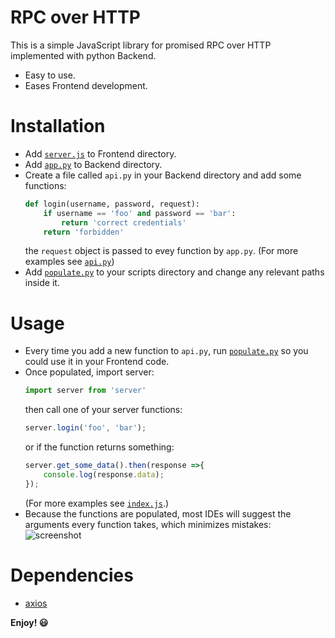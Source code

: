 # RPC over HTTP

This is a simple JavaScript library for promised RPC over HTTP implemented with python Backend.
  - Easy to use.
  - Eases Frontend development.

# Installation

  - Add [`server.js`] to Frontend directory.
  - Add [`app.py`] to Backend directory.
  - Create a file called `api.py` in your Backend directory and add some functions:
    ```py
    def login(username, password, request):
        if username == 'foo' and password == 'bar':
            return 'correct credentials'
        return 'forbidden'
    ```
    the `request` object is passed to evey function by `app.py`.
(For more examples see [`api.py`])
  - Add [`populate.py`] to your scripts directory and change any relevant paths inside it.

# Usage
- Every time you add a new function to `api.py`, run [`populate.py`] so you could use it in your Frontend code.
- Once populated, import server:
    ```js
    import server from 'server'
    ```
    then call one of your server functions:
    ```js
    server.login('foo', 'bar');
    ```
    or if the function returns something:
    ```js
    server.get_some_data().then(response =>{
        console.log(response.data);
    });
    ```
    (For more examples see [`index.js`].)
- Because the functions are populated, most IDEs will suggest the arguments every function takes, which minimizes mistakes:
![screenshot](https://i.imgur.com/tXoClep.png)

# Dependencies
- [axios]

 **Enjoy! 😃**

[`api.py`]: <https://github.com/idomoz/rpc-over-http/blob/master/api.py>
[`server.js`]: <https://github.com/idomoz/rpc-over-http/blob/master/server.js>
[`app.py`]: <https://github.com/idomoz/rpc-over-http/blob/master/app.py>
[`populate.py`]: <https://github.com/idomoz/rpc-over-http/blob/master/populate.py>
[`index.js`]: <https://github.com/idomoz/rpc-over-http/blob/master/index.js>
[axios]: <https://github.com/axios/axios>
